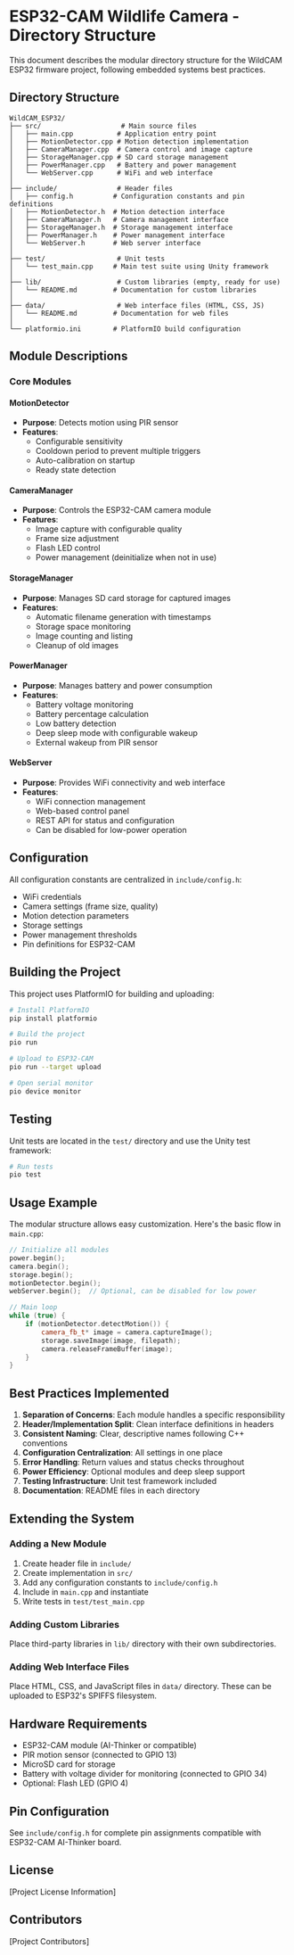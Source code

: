 # ESP32-CAM Wildlife Camera - Directory Structure

This document describes the modular directory structure for the WildCAM ESP32 firmware project, following embedded systems best practices.

## Directory Structure

```
WildCAM_ESP32/
├── src/                    # Main source files
│   ├── main.cpp           # Application entry point
│   ├── MotionDetector.cpp # Motion detection implementation
│   ├── CameraManager.cpp  # Camera control and image capture
│   ├── StorageManager.cpp # SD card storage management
│   ├── PowerManager.cpp   # Battery and power management
│   └── WebServer.cpp      # WiFi and web interface
│
├── include/               # Header files
│   ├── config.h          # Configuration constants and pin definitions
│   ├── MotionDetector.h  # Motion detection interface
│   ├── CameraManager.h   # Camera management interface
│   ├── StorageManager.h  # Storage management interface
│   ├── PowerManager.h    # Power management interface
│   └── WebServer.h       # Web server interface
│
├── test/                  # Unit tests
│   └── test_main.cpp     # Main test suite using Unity framework
│
├── lib/                   # Custom libraries (empty, ready for use)
│   └── README.md         # Documentation for custom libraries
│
├── data/                  # Web interface files (HTML, CSS, JS)
│   └── README.md         # Documentation for web files
│
└── platformio.ini        # PlatformIO build configuration
```

## Module Descriptions

### Core Modules

#### MotionDetector
- **Purpose**: Detects motion using PIR sensor
- **Features**: 
  - Configurable sensitivity
  - Cooldown period to prevent multiple triggers
  - Auto-calibration on startup
  - Ready state detection

#### CameraManager
- **Purpose**: Controls the ESP32-CAM camera module
- **Features**:
  - Image capture with configurable quality
  - Frame size adjustment
  - Flash LED control
  - Power management (deinitialize when not in use)

#### StorageManager
- **Purpose**: Manages SD card storage for captured images
- **Features**:
  - Automatic filename generation with timestamps
  - Storage space monitoring
  - Image counting and listing
  - Cleanup of old images

#### PowerManager
- **Purpose**: Manages battery and power consumption
- **Features**:
  - Battery voltage monitoring
  - Battery percentage calculation
  - Low battery detection
  - Deep sleep mode with configurable wakeup
  - External wakeup from PIR sensor

#### WebServer
- **Purpose**: Provides WiFi connectivity and web interface
- **Features**:
  - WiFi connection management
  - Web-based control panel
  - REST API for status and configuration
  - Can be disabled for low-power operation

## Configuration

All configuration constants are centralized in `include/config.h`:

- WiFi credentials
- Camera settings (frame size, quality)
- Motion detection parameters
- Storage settings
- Power management thresholds
- Pin definitions for ESP32-CAM

## Building the Project

This project uses PlatformIO for building and uploading:

```bash
# Install PlatformIO
pip install platformio

# Build the project
pio run

# Upload to ESP32-CAM
pio run --target upload

# Open serial monitor
pio device monitor
```

## Testing

Unit tests are located in the `test/` directory and use the Unity test framework:

```bash
# Run tests
pio test
```

## Usage Example

The modular structure allows easy customization. Here's the basic flow in `main.cpp`:

```cpp
// Initialize all modules
power.begin();
camera.begin();
storage.begin();
motionDetector.begin();
webServer.begin();  // Optional, can be disabled for low power

// Main loop
while (true) {
    if (motionDetector.detectMotion()) {
        camera_fb_t* image = camera.captureImage();
        storage.saveImage(image, filepath);
        camera.releaseFrameBuffer(image);
    }
}
```

## Best Practices Implemented

1. **Separation of Concerns**: Each module handles a specific responsibility
2. **Header/Implementation Split**: Clean interface definitions in headers
3. **Consistent Naming**: Clear, descriptive names following C++ conventions
4. **Configuration Centralization**: All settings in one place
5. **Error Handling**: Return values and status checks throughout
6. **Power Efficiency**: Optional modules and deep sleep support
7. **Testing Infrastructure**: Unit test framework included
8. **Documentation**: README files in each directory

## Extending the System

### Adding a New Module

1. Create header file in `include/`
2. Create implementation in `src/`
3. Add any configuration constants to `include/config.h`
4. Include in `main.cpp` and instantiate
5. Write tests in `test/test_main.cpp`

### Adding Custom Libraries

Place third-party libraries in `lib/` directory with their own subdirectories.

### Adding Web Interface Files

Place HTML, CSS, and JavaScript files in `data/` directory. These can be uploaded to ESP32's SPIFFS filesystem.

## Hardware Requirements

- ESP32-CAM module (AI-Thinker or compatible)
- PIR motion sensor (connected to GPIO 13)
- MicroSD card for storage
- Battery with voltage divider for monitoring (connected to GPIO 34)
- Optional: Flash LED (GPIO 4)

## Pin Configuration

See `include/config.h` for complete pin assignments compatible with ESP32-CAM AI-Thinker board.

## License

[Project License Information]

## Contributors

[Project Contributors]
